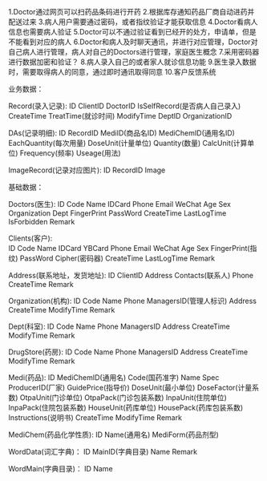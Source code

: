 1.Doctor通过网页可以扫药品条码进行开药
2.根据库存通知药品厂商自动进药并配送过来
3.病人用户需要通过密码，或者指纹验证才能获取信息
4.Doctor看病人信息也需要病人验证
5.Doctor可以不通过验证看到已经开的处方，申请单，但是不能看到对应的病人
6.Doctor和病人及时聊天通讯，并进行对应管理，Doctor对自己病人进行管理，病人对自己的Doctors进行管理，家庭医生概念
7.采用密码器进行数据加密和验证？
8.病人录入自己的或者家人就诊信息功能
9.医生录入数据时，需要取得病人的同意，通过即时通讯取得同意
10.客户反馈系统



业务数据：

Record(录入记录):
	ID
	ClientID
	DoctorID
	IsSelfRecord(是否病人自己录入)
	CreateTime
	TreatTime(就诊时间)
	ModifyTime
	DeptID
	OrganizationID



DAs(记录明细):
	ID
	RecordID
	MediID(商品名ID)
	MediChemID(通用名ID)
	EachQuantity(每次用量)
	DoseUnit(计量单位)
	Quantity(数量)
	CalcUnit(计算单位)
	Frequency(频率)
	Useage(用法)

ImageRecord(记录对应图片):
	ID
	RecordID
	Image


基础数据：

Doctors(医生):
	ID
	Code
	Name
	IDCard
	Phone
	Email
	WeChat
	Age
	Sex
	Organization
	Dept
	FingerPrint
	PassWord
	CreateTime
	LastLogTime
	IsForbidden
	Remark



Clients(客户):								
	ID
	Code
	Name
	IDCard
	YBCard
	Phone
	Email
	WeChat
	Age
	Sex
	FingerPrint(指纹)
	PassWord
	Cipher(密码器)
	CreateTime
	LastLogTime
	Remark


Address(联系地址，发货地址):
	ID
	ClientID
	Address
	Contacts(联系人)
	Phone
	CreateTime
	Remark

Organization(机构):
	ID
	Code
	Name
	Phone
	ManagersID(管理人标识)
	Address
	CreateTime
	ModifyTime
	Remark



Dept(科室):
	ID
	Code
	Name
	Phone
	ManagersID
	Address
	CreateTime
	ModifyTime
	Remark


DrugStore(药房):
	ID
	Code
	Name
	Phone
	ManagersID
	Address
	CreateTime
	ModifyTime
	Remark


Medi(药品):
	ID
	MediChemID(通用名)
	Code(国药准字)
	Name
	Spec
	ProducerID(厂家)
	GuidePrice(指导价)
	DoseUnit(最小单位)
	DoseFactor(计量系数)
	OtpaUnit(门诊单位)
	OtpaPack(门诊包装系数)
	InpaUnit(住院单位)
	InpaPack(住院包装系数)
	HouseUnit(药库单位)
	HousePack(药库包装系数)
	Instructions(说明书)
	CreateTime
	ModifyTime
	Remark


MediChem(药品化学性质):
	ID
	Name(通用名)
	MediForm(药品剂型)


WordData(词汇字典)：
	ID
	MainID(字典目录)
	Name
	Remark


WordMain(字典目录)：
	ID
	Name